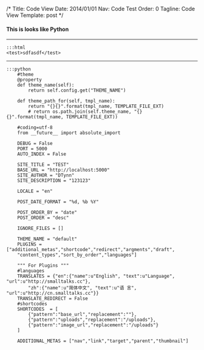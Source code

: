 /*
Title: Code View
Date: 2014/01/01
Nav: Code Test
Order: 0
Tagline: Code View
Template: post
*/

#### This is looks like Python
***
	:::html
	<test>sdfasdf</test>
***

	:::python
	    #theme
	    @property
	    def theme_name(self):
	        return self.config.get("THEME_NAME")

	    def theme_path_for(self, tmpl_name):
	        return "{}{}".format(tmpl_name, TEMPLATE_FILE_EXT)
	        # return os.path.join(self.theme_name, "{}{}".format(tmpl_name, TEMPLATE_FILE_EXT))

		#coding=utf-8
		from __future__ import absolute_import

		DEBUG = False
		PORT = 5000
		AUTO_INDEX = False

		SITE_TITLE = "TEST"
		BASE_URL = "http://localhost:5000"
		SITE_AUTHOR = "DTynn"
		SITE_DESCRIPTION = "123123"

		LOCALE = "en"

		POST_DATE_FORMAT = "%d, %b %Y"

		POST_ORDER_BY = "date"
		POST_ORDER = "desc"

		IGNORE_FILES = []

		THEME_NAME = "default"
		PLUGINS = ["additional_metas","shortcode","redirect","argments","draft",
		"content_types","sort_by_order","languages"]

		""" For Plugins """
		#languages
		TRANSLATES = {"en":{"name":u"English", "text":u"Language", "url":u"http://smalltalks.cc"},
			"zh":{"name":u"简体中文", "text":u"语 言", "url":u"http://cn.smalltalks.cc"}}
		TRANSLATE_REDIRECT = False
		#shortcodes
		SHORTCODES  = [
		    {"pattern":"base_url","replacement":""},
		    {"pattern":"uploads","replacement":"/uploads"},
		    {"pattern":"image_url","replacement":"/uploads"}
		]

		ADDITIONAL_METAS = ["nav","link","target","parent","thumbnail"]